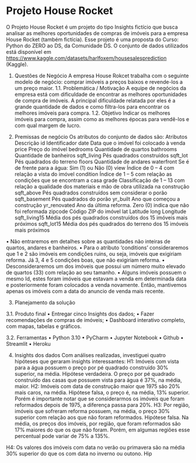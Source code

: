# Projeto House Rocket
O Projeto House Rocket é um projeto do tipo Insights fictício que busca analisar as melhores oportunidades de compras de imóveis para a empresa House Rocket (também fictícia). 
Esse projeto é uma proposta do Curso: Python do ZERO ao DS, da Comunidade DS. O conjunto de dados utilizados está disponível em https://www.kaggle.com/datasets/harlfoxem/housesalesprediction (Kaggle). 


1.	Questões de Negócio
A empresa House Rokcet trabalha com o seguinte modelo de negócio: comprar imóveis a preços baixos e revende-los a um preço maior. 
1.1.	Problemática / Motivação
A equipe de negócios da empresa está com dificuldade de encontrar as melhores oportunidades de compra de imóveis. A principal dificuldade relatada por eles é a grande quantidade de dados e como filtra-los para encontrar os melhores imóveis para compra.
1.2.	Objetivo
Indicar os melhores imóveis para compra, assim como as melhores épocas para vendê-los e com qual margem de lucro.

2.	Premissas de negócio
Os atributos do conjunto de dados são:
Atributos	Descrição
id	Identificador
date	Data que o imóvel foi colocado à venda
price	Preço do imóvel
bedrooms	Quantidade de quartos
bathrooms	Quantidade de banheiros
sqft_living	Pés quadrados construídos
sqft_lot	Pés quadrados do terreno
floors	Quantidade de andares
waterfront	Se é de frente para a água: Sim (1) ou Não (0)
view	Índice de 0 – 4 com relação a vista do imóvel
condition	Índice de 1 – 5 com relação as condições que se encontram a casa
grade	Classificação de 1 – 13 com relação a qualidade dos materiais e mão de obra utilizada na construção
sqft_above	Pés quadrados construídos sem considerar o porão
sqft_basement	Pés quadrados do porão
yr_built	Ano que começou a construção
yr_renovated	Ano da última reforma. Zero (0) indica que não foi reformada
zipcode	Código ZIP do imóvel
lat	Latitude
long	Longitude
sqft_living15	Média dos pés quadrados construídos dos 15 imóveis mais próximos
sqft_lot15	Média dos pés quadrados do terreno dos 15 imóveis mais próximos

•	Não entraremos em detalhes sobre as quantidades não inteiras de quartos, andares e banheiros.
•	Para o atributo ‘conditions’ consideraremos que 1 e 2 são imóveis em condições ruins, ou seja, imóveis que exigiriam reforma. Já 3, 4 e 5 condições boas, que não exigiriam reforma.
•	Desconsideraremos um dos imóveis que possui um número muito elevado de quartos (33) com relação ao seu tamanho.
•	Alguns imóveis possuem o mesmo Id, estes foram imóveis que estavam a venda em determinada data e posteriormente foram colocados a venda novamente. Então, mantivemos apenas os imóveis com a data do anuncio de venda mais recente.

3.	Planejamento da solução

3.1.	Produto final
•	Entregar cinco Insights dos dados;
•	Fazer recomendações de compras de imóveis;
•	Dashboard interativo completo, com mapas, tabelas e gráficos.

3.2.	Ferramentas
•	Python 3.10
•	PyCharm
•	Jupyter Notebook
•	Github
•	Streamlit
•	Heroku

4.	Insights dos dados
Com análises realizadas, investiguei quatro hipóteses que geraram insights interessantes:
H1: Imóveis com vista para a água possuem o preço por pé quadrado construído 30% superior, na média.
Hipótese verdadeira. O preço por pé quadrado construído das casas que possuem vista para água é 37%, na média, maior.
H2: Imóveis com data de construção maior que 1975 são 20% mais caros, na média.
Hipótese falsa, o preço é, na média, 13% superior. Porém é importante notar que se considerarmos os imóveis que foram reformados depois de 1975, a diferença passa para 20%.
H3: Por região, imóveis que sofreram reforma possuem, na média, o preço 30% superior com relação aos que não foram reformados.
Hipótese falsa. Na média, os preços dos imóveis, por região, que foram reformados são 17% maiores do que os que não foram. Porém, em algumas regiões esse percentual pode variar de 75% a 135%.

H4: Os valores dos imóveis com data no verão ou primavera são na média 30% superior do que os com data no inverno ou outono.
Hip



